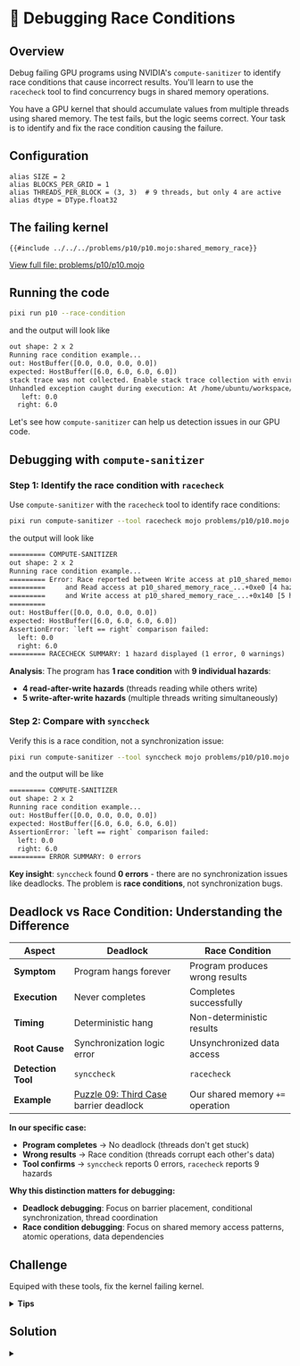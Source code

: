 # 🏁 Debugging Race Conditions

## Overview

Debug failing GPU programs using NVIDIA's `compute-sanitizer` to identify race conditions that cause incorrect results. You'll learn to use the `racecheck` tool to find concurrency bugs in shared memory operations.

You have a GPU kernel that should accumulate values from multiple threads using shared memory. The test fails, but the logic seems correct. Your task is to identify and fix the race condition causing the failure.

## Configuration

```mojo
alias SIZE = 2
alias BLOCKS_PER_GRID = 1
alias THREADS_PER_BLOCK = (3, 3)  # 9 threads, but only 4 are active
alias dtype = DType.float32
```

## The failing kernel

```mojo
{{#include ../../../problems/p10/p10.mojo:shared_memory_race}}
```
<a href="{{#include ../_includes/repo_url.md}}/blob/main/problems/p10/p10.mojo" class="filename">View full file: problems/p10/p10.mojo</a>

## Running the code

```bash
pixi run p10 --race-condition
```

and the output will look like

```txt
out shape: 2 x 2
Running race condition example...
out: HostBuffer([0.0, 0.0, 0.0, 0.0])
expected: HostBuffer([6.0, 6.0, 6.0, 6.0])
stack trace was not collected. Enable stack trace collection with environment variable `MOJO_ENABLE_STACK_TRACE_ON_ERROR`
Unhandled exception caught during execution: At /home/ubuntu/workspace/mojo-gpu-puzzles/problems/p10/p10.mojo:122:33: AssertionError: `left == right` comparison failed:
   left: 0.0
  right: 6.0
```

Let's see how `compute-sanitizer` can help us detection issues in our GPU code.

## Debugging with `compute-sanitizer`

### Step 1: Identify the race condition with `racecheck`

Use `compute-sanitizer` with the `racecheck` tool to identify race conditions:

```bash
pixi run compute-sanitizer --tool racecheck mojo problems/p10/p10.mojo --race-condition
```

the output will look like

```txt
========= COMPUTE-SANITIZER
out shape: 2 x 2
Running race condition example...
========= Error: Race reported between Write access at p10_shared_memory_race_...+0x140
=========     and Read access at p10_shared_memory_race_...+0xe0 [4 hazards]
=========     and Write access at p10_shared_memory_race_...+0x140 [5 hazards]
=========
out: HostBuffer([0.0, 0.0, 0.0, 0.0])
expected: HostBuffer([6.0, 6.0, 6.0, 6.0])
AssertionError: `left == right` comparison failed:
  left: 0.0
  right: 6.0
========= RACECHECK SUMMARY: 1 hazard displayed (1 error, 0 warnings)
```

**Analysis**: The program has **1 race condition** with **9 individual hazards**:
- **4 read-after-write hazards** (threads reading while others write)
- **5 write-after-write hazards** (multiple threads writing simultaneously)


### Step 2: Compare with `synccheck`

Verify this is a race condition, not a synchronization issue:

```bash
pixi run compute-sanitizer --tool synccheck mojo problems/p10/p10.mojo --race-condition
```

and the output will be like

```txt
========= COMPUTE-SANITIZER
out shape: 2 x 2
Running race condition example...
out: HostBuffer([0.0, 0.0, 0.0, 0.0])
expected: HostBuffer([6.0, 6.0, 6.0, 6.0])
AssertionError: `left == right` comparison failed:
  left: 0.0
  right: 6.0
========= ERROR SUMMARY: 0 errors
```

**Key insight**: `synccheck` found **0 errors** - there are no synchronization issues like deadlocks. The problem is **race conditions**, not synchronization bugs.


## Deadlock vs Race Condition: Understanding the Difference

| Aspect | Deadlock | Race Condition |
|--------|----------|----------------|
| **Symptom** | Program hangs forever | Program produces wrong results |
| **Execution** | Never completes | Completes successfully |
| **Timing** | Deterministic hang | Non-deterministic results |
| **Root Cause** | Synchronization logic error | Unsynchronized data access |
| **Detection Tool** | `synccheck` | `racecheck` |
| **Example** | [Puzzle 09: Third Case](../puzzle_09/third_case.md) barrier deadlock | Our shared memory `+=` operation |

**In our specific case:**
- **Program completes** → No deadlock (threads don't get stuck)
- **Wrong results** → Race condition (threads corrupt each other's data)
- **Tool confirms** → `synccheck` reports 0 errors, `racecheck` reports 9 hazards

**Why this distinction matters for debugging:**
- **Deadlock debugging**: Focus on barrier placement, conditional synchronization, thread coordination
- **Race condition debugging**: Focus on shared memory access patterns, atomic operations, data dependencies


## Challenge

Equiped with these tools, fix the kernel failing kernel.

<details>
<summary><strong>Tips</strong></summary>

<div class="solution-tips">

### Understanding the hazard breakdown

The `shared_sum[0] += a[row, col]` operation creates hazards because it's actually **three separate memory operations**:
1. **READ** `shared_sum[0]`
2. **ADD** `a[row, col]` to the read value
3. **WRITE** the result back to `shared_sum[0]`

With 4 active threads (positions (0,0), (0,1), (1,0), (1,1)), these operations can interleave:
- **Thread timing overlap** → Multiple threads read the same initial value (0.0)
- **Lost updates** → Each thread writes back `0.0 + their_value`, overwriting others' work
- **Non-atomic operation** → The `+=` compound assignment isn't atomic in GPU shared memory

**Why we get exactly 9 hazards:**
- Each thread tries to perform read-modify-write
- 4 threads × 2-3 hazards per thread = 9 total hazards
- `compute-sanitizer` tracks every conflicting memory access pair

### Race condition debugging tips

1. **Use racecheck for data races**: Detects shared memory hazards and data corruption
2. **Use synccheck for deadlocks**: Detects synchronization bugs (barrier issues, deadlocks)
3. **Focus on shared memory access**: Look for unsynchronized `+=`, `=` operations to shared variables
4. **Identify the pattern**: Read-modify-write operations are common race condition sources
5. **Check barrier placement**: Barriers must be placed BEFORE conflicting operations, not after

**Why this distinction matters for debugging:**
- **Deadlock debugging**: Focus on barrier placement, conditional synchronization, thread coordination
- **Race condition debugging**: Focus on shared memory access patterns, atomic operations, data dependencies

**Common race condition patterns to avoid:**
- Multiple threads writing to the same shared memory location
- Unsynchronized read-modify-write operations (`+=`, `++`, etc.)
- Barriers placed after the race condition instead of before

</div>
</details>

## Solution

<details class="solution-details">
<summary></summary>

```mojo
{{#include ../../../solutions/p10/p10.mojo:shared_memory_race_solution}}
```

<div class="solution-explanation">

### Understanding what went wrong

#### The race condition problem pattern

The original failing code had this critical line:

```mojo
shared_sum[0] += a[row, col]  # RACE CONDITION!
```

This single line creates multiple hazards among the 4 valid threads:
1. **Thread (0,0) reads** `shared_sum[0]` (value: 0.0)
2. **Thread (0,1) reads** `shared_sum[0]` (value: 0.0) ← **Read-after-write hazard!**
3. **Thread (0,0) writes** back `0.0 + 0`
4. **Thread (1,0) writes** back `0.0 + 2` ← **Write-after-write hazard!**

#### Why the test failed

- Multiple threads corrupt each other's writes during the `+=` operation
- The `+=` operation gets interrupted, causing lost updates
- Expected sum of 6.0 (0+1+2+3), but race conditions resulted in 0.0
- The `barrier()` comes too late - after the race condition already occurred

#### What are race conditions?

**Race conditions** occur when multiple threads access shared data concurrently, and the result depends on the unpredictable timing of thread execution.

**Key characteristics:**
- **Non-deterministic behavior**: Same code can produce different results on different runs
- **Timing-dependent**: Results depend on which thread "wins the race"
- **Hard to reproduce**: May only manifest under specific conditions or hardware

#### GPU-specific dangers

**Massive parallelism impact:**
- **Warp-level corruption**: Race conditions can affect entire warps (32 threads)
- **Memory coalescing issues**: Races can disrupt efficient memory access patterns
- **Kernel-wide failures**: Shared memory corruption can affect the entire GPU kernel

**Hardware variations:**
- **Different GPU architectures**: Race conditions may manifest differently across GPU models
- **Memory hierarchy**: L1 cache, L2 cache, and global memory can all exhibit different race behaviors
- **Warp scheduling**: Different thread scheduling can expose different race condition scenarios

### Strategy: Single writer pattern

The key insight is to eliminate concurrent writes to shared memory:

1. **Single writer**: Only one thread (thread at position (0,0)) does all accumulation work
2. **Local accumulation**: Thread at position (0,0) uses a local variable to avoid repeated shared memory access
3. **Single shared memory write**: One write operation eliminates write-write races
4. **Barrier synchronization**: Ensures writer completes before others read
5. **Multiple readers**: All threads safely read the final result

#### Step-by-step solution breakdown

**Step 1: Thread identification**
```mojo
if row == 0 and col == 0:
```
Use direct coordinate check to identify thread at position (0,0).

**Step 2: Single-threaded accumulation**
```mojo
if row == 0 and col == 0:
    local_sum = Scalar[dtype](0.0)
    for r in range(size):
        for c in range(size):
            local_sum += rebind[Scalar[dtype]](a[r, c])
    shared_sum[0] = local_sum  # Single write operation
```
Only thread at position (0,0) performs all accumulation work, eliminating race conditions.

**Step 3: Synchronization barrier**
```mojo
barrier()  # Ensure thread (0,0) completes before others read
```
All threads wait for thread at position (0,0) to finish accumulation.

**Step 4: Safe parallel reads**
```mojo
if row < size and col < size:
    output[row, col] = shared_sum[0]
```
All threads can safely read the result after synchronization.

### Important note on efficiency

**This solution prioritizes correctness over efficiency**. While it eliminates race conditions, using only thread at position (0,0) for accumulation is **not optimal** for GPU performance - we're essentially doing serial computation on a massively parallel device.

**Coming up in [Puzzle 11: Pooling](../../puzzle_11/puzzle_11.md)**: You'll learn efficient parallel reduction algorithms that leverage **all threads** for high-performance summation operations while maintaining race-free execution. This puzzle teaches the foundation of **correctness first** - once you understand how to avoid race conditions, Puzzle 11 will show you how to achieve both **correctness AND performance**.

### Verification

```bash
pixi run compute-sanitizer --tool racecheck mojo solutions/p10/p10.mojo --race-condition
```

**Expected output:**
```txt
========= COMPUTE-SANITIZER
out shape: 2 x 2
Running race condition example...
out: HostBuffer([6.0, 6.0, 6.0, 6.0])
expected: HostBuffer([6.0, 6.0, 6.0, 6.0])
✅ Race condition test PASSED! (racecheck will find hazards)
========= RACECHECK SUMMARY: 0 hazards displayed (0 errors, 0 warnings)
```

**✅ SUCCESS:** Test passes and no race conditions detected!

</div>
</details>
